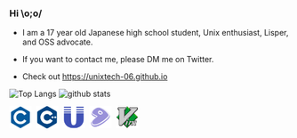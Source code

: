 ### Hi \o;o/

+ I am a 17 year old Japanese high school student, Unix enthusiast, Lisper, and OSS advocate.

+ If you want to contact me, please DM me on Twitter.

+ Check out https://unixtech-06.github.io


<p align="left"> 
  <img alt="Top Langs" height="150px" src="https://github-readme-stats.vercel.app/api/top-langs/?username=unixtech-06&layout=compact&count_private=true&show_icons=true&theme=onedark"/>
  <img alt="github stats" height="150px" src="https://github-readme-stats.vercel.app/api?username=unixtech-06&count_private=true&show_icons=true&show_icons=true&theme=onedark"/>
</p>
<div>
  <img src="https://github.com/devicons/devicon/blob/master/icons/c/c-plain.svg" title="C" alt="C" width="40" height="40"/>&nbsp;
  <img src="https://github.com/devicons/devicon/blob/master/icons/cplusplus/cplusplus-plain.svg" title="C++" alt="C++" width="40" height="40"/>&nbsp;
  <img src="https://github.com/devicons/devicon/blob/master/icons/unix/unix-original.svg" title="Unix" alt="Unix" width="40" height="40"/>&nbsp;
  <img src="https://github.com/devicons/devicon/blob/master/icons/gentoo/gentoo-plain.svg" title="Gentoo" alt="Gentoo" width="40" height="40"/>&nbsp;
  <img src="https://github.com/devicons/devicon/blob/master/icons/vim/vim-original.svg" title="Vim" alt="Vim" width="40" height="40"/>&nbsp;
</div>
<!--
**Ryosuke-prog/Ryosuke-prog** is a ✨ _special_ ✨ repository because its `README.md` (this file) appears on your GitHub profile.

Here are some ideas to get you started:

- 🔭 I’m currently working on ...
- 🌱 I’m currently learning ...
- 👯 I’m looking to collaborate on ...
- 🤔 I’m looking for help with ...
- 💬 Ask me about ...
- 📫 How to reach me: ...
- 😄 Pronouns: ...
- ⚡ Fun fact: ...
-->
